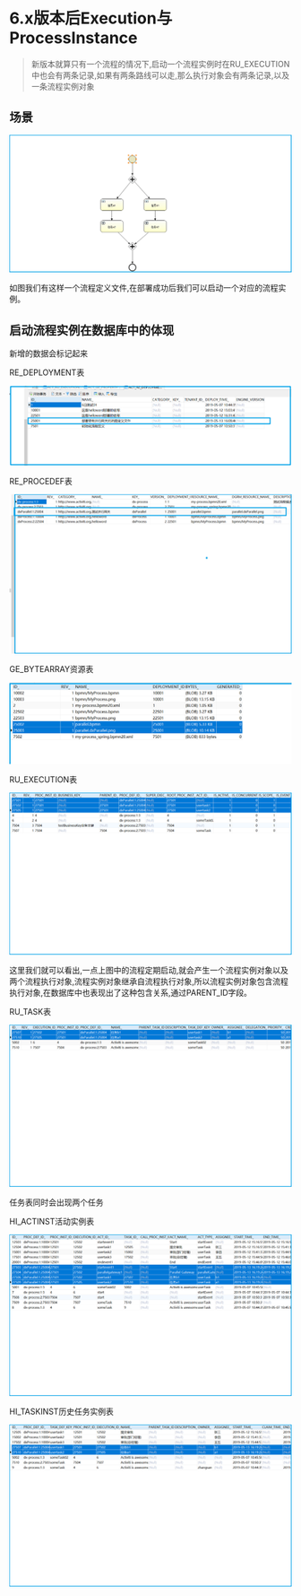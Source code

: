 # 6.x版本后Execution与ProcessInstance

> 新版本就算只有一个流程的情况下,启动一个流程实例时在RU_EXECUTION中也会有两条记录,如果有两条路线可以走,那么执行对象会有两条记录,以及一条流程实例对象

## 场景

![1557736051679](assets/1557736051679.png)

如图我们有这样一个流程定义文件,在部署成功后我们可以启动一个对应的流程实例。

## 启动流程实例在数据库中的体现

新增的数据会标记起来

RE_DEPLOYMENT表

![1557736251388](assets/1557736251388.png)

RE_PROCEDEF表

![1557736320412](assets/1557736320412.png)

GE_BYTEARRAY资源表

![1557736378844](assets/1557736378844.png)

RU_EXECUTION表

![1557736417624](assets/1557736417624.png)

这里我们就可以看出,一点上图中的流程定期启动,就会产生一个流程实例对象以及两个流程执行对象,流程实例对象继承自流程执行对象,所以流程实例对象包含流程执行对象,在数据库中也表现出了这种包含关系,通过PARENT_ID字段。

RU_TASK表

![1557736531084](assets/1557736531084.png)

任务表同时会出现两个任务

HI_ACTINST活动实例表

![1557736583882](assets/1557736583882.png)

HI_TASKINST历史任务实例表

![1557736634305](assets/1557736634305.png)